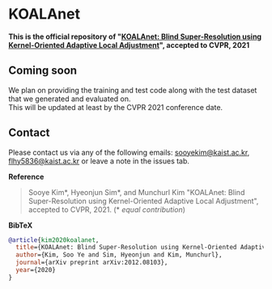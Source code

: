 # KOALAnet
**This is the official repository of "[KOALAnet: Blind Super-Resolution using Kernel-Oriented Adaptive Local Adjustment](https://arxiv.org/abs/2012.08103)", accepted to CVPR, 2021**

## Coming soon
We plan on providing the training and test code along with the test dataset that we generated and evaluated on.  
This will be updated at least by the CVPR 2021 conference date.

## Contact
Please contact us via any of the following emails: sooyekim@kaist.ac.kr, flhy5836@kaist.ac.kr or leave a note in the issues tab.

**Reference**  
> Sooye Kim*, Hyeonjun Sim*, and Munchurl Kim "KOALAnet: Blind Super-Resolution using Kernel-Oriented Adaptive Local Adjustment", accepted to CVPR, 2021. (* *equal contribution*)
> 
**BibTeX**
```bibtex
@article{kim2020koalanet,
  title={KOALAnet: Blind Super-Resolution using Kernel-Oriented Adaptive Local Adjustment},
  author={Kim, Soo Ye and Sim, Hyeonjun and Kim, Munchurl},
  journal={arXiv preprint arXiv:2012.08103},
  year={2020}
}
```
